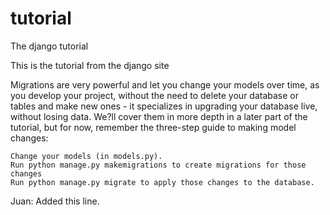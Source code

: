 # tutorial
The django tutorial

This is the tutorial from the django site


Migrations are very powerful and let you change your models over time, as you develop your project, without the need to delete your database or tables and make new ones - it specializes in upgrading your database live, without losing data. We?ll cover them in more depth in a later part of the tutorial, but for now, remember the three-step guide to making model changes:

    Change your models (in models.py).
    Run python manage.py makemigrations to create migrations for those changes
    Run python manage.py migrate to apply those changes to the database.

Juan:  Added this line. 
